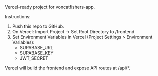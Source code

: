 Vercel-ready project for voncatfishers-app.

Instructions:
1. Push this repo to GitHub.
2. On Vercel: Import Project -> Set Root Directory to /frontend
3. Set Environment Variables in Vercel (Project Settings > Environment Variables):
   - SUPABASE_URL
   - SUPABASE_KEY
   - JWT_SECRET

Vercel will build the frontend and expose API routes at /api/*.
